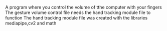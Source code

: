 A program where you control the volume of tthe computer with your fingers
The gesture volume control file needs the hand tracking module file to function 
The hand tracking module file was created with the libraries mediapipe,cv2 and math
